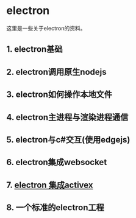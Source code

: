 # electron
这里是一些关于electron的资料。

## 1. electron基础

## 2. electron调用原生nodejs

## 3. electron如何操作本地文件

## 4. electron主进程与渲染进程通信

## 5. electron与c#交互(使用edgejs)

## 6. electron集成websocket

## 7. [electron 集成activex](./docs/electron-activex.md)

## 8. 一个标准的electron工程

